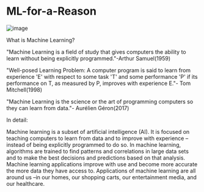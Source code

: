 # ML-for-a-Reason
![image](https://user-images.githubusercontent.com/84079210/135276397-c80201df-04c7-435e-92e7-0afd84deb485.png)



What is Machine Learning?

"Machine Learning is a field of study that gives computers the ability to learn without being explicitly programmed."-Arthur Samuel(1959)

"Well-posed Learning Problem: A computer program is said to learn from experience 'E' with respect to some task 'T' and some performance 'P' if its performance on T, as measured by P, improves with experience E."- Tom Mitchell(1998)

"Machine Learning is the science or the art of programming computers so they can learn from data."- Aurélien Géron(2017)

In detail:

Machine learning is a subset of artificial intelligence (AI). It is focused on teaching computers to learn from data and to improve with experience – instead of being explicitly programmed to do so. In machine learning, algorithms are trained to find patterns and correlations in large data sets and to make the best decisions and predictions based on that analysis. Machine learning applications improve with use and become more accurate the more data they have access to. Applications of machine learning are all around us –in our homes, our shopping carts, our entertainment media, and our healthcare.
